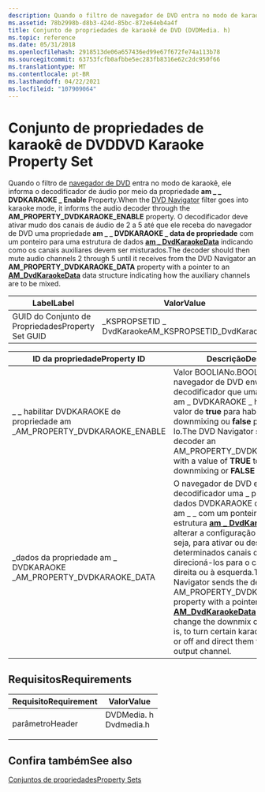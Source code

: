 ```yaml
---
description: Quando o filtro de navegador de DVD entra no modo de karaokê, ele informa o decodificador de áudio por meio da propriedade AM \_ \_ DVDKARAOKE \_ Enable Property.
ms.assetid: 78b2998b-d8b3-424d-85bc-872e64eb4a4f
title: Conjunto de propriedades de karaokê de DVD (DVDMedia. h)
ms.topic: reference
ms.date: 05/31/2018
ms.openlocfilehash: 2918513de06a657436ed99e67f672fe74a113b78
ms.sourcegitcommit: 63753fcfb0afbbe5ec283fb8316e62c2dc950f66
ms.translationtype: MT
ms.contentlocale: pt-BR
ms.lasthandoff: 04/22/2021
ms.locfileid: "107909064"
---
```

# <a name="dvd-karaoke-property-set"></a><span data-ttu-id="5aad3-103">Conjunto de propriedades de karaokê de DVD</span><span class="sxs-lookup"><span data-stu-id="5aad3-103">DVD Karaoke Property Set</span></span>

<span data-ttu-id="5aad3-104">Quando o filtro de [navegador de DVD](dvd-navigator-filter.md) entra no modo de karaokê, ele informa o decodificador de áudio por meio da propriedade **am \_ \_ DVDKARAOKE \_ Enable** Property.</span><span class="sxs-lookup"><span data-stu-id="5aad3-104">When the [DVD Navigator](dvd-navigator-filter.md) filter goes into karaoke mode, it informs the audio decoder through the **AM\_PROPERTY\_DVDKARAOKE\_ENABLE** property.</span></span> <span data-ttu-id="5aad3-105">O decodificador deve ativar mudo dos canais de áudio de 2 a 5 até que ele receba do navegador de DVD uma propriedade **am \_ \_ DVDKARAOKE \_ data de propriedade** com um ponteiro para uma estrutura de dados [**am \_ DvdKaraokeData**](/previous-versions/windows/desktop/api/dvdmedia/ns-dvdmedia-am_dvdkaraokedata) indicando como os canais auxiliares devem ser misturados.</span><span class="sxs-lookup"><span data-stu-id="5aad3-105">The decoder should then mute audio channels 2 through 5 until it receives from the DVD Navigator an **AM\_PROPERTY\_DVDKARAOKE\_DATA** property with a pointer to an [**AM\_DvdKaraokeData**](/previous-versions/windows/desktop/api/dvdmedia/ns-dvdmedia-am_dvdkaraokedata) data structure indicating how the auxiliary channels are to be mixed.</span></span>



| <span data-ttu-id="5aad3-106">Label</span><span class="sxs-lookup"><span data-stu-id="5aad3-106">Label</span></span> | <span data-ttu-id="5aad3-107">Valor</span><span class="sxs-lookup"><span data-stu-id="5aad3-107">Value</span></span> |
|-------------------|-----------------------------|
| <span data-ttu-id="5aad3-108">GUID do Conjunto de Propriedades</span><span class="sxs-lookup"><span data-stu-id="5aad3-108">Property Set GUID</span></span> | <span data-ttu-id="5aad3-109">\_KSPROPSETID \_ DvdKaraoke</span><span class="sxs-lookup"><span data-stu-id="5aad3-109">AM\_KSPROPSETID\_DvdKaraoke</span></span> |



 



| <span data-ttu-id="5aad3-110">ID da propriedade</span><span class="sxs-lookup"><span data-stu-id="5aad3-110">Property ID</span></span>                      | <span data-ttu-id="5aad3-111">Descrição</span><span class="sxs-lookup"><span data-stu-id="5aad3-111">Description</span></span>                                                                                                                                                                                                                                                                                                 |
|----------------------------------|-------------------------------------------------------------------------------------------------------------------------------------------------------------------------------------------------------------------------------------------------------------------------------------------------------------|
| <span data-ttu-id="5aad3-112">\_ \_ habilitar DVDKARAOKE de propriedade am \_</span><span class="sxs-lookup"><span data-stu-id="5aad3-112">AM\_PROPERTY\_DVDKARAOKE\_ENABLE</span></span> | <span data-ttu-id="5aad3-113">Valor BOOLIANo.</span><span class="sxs-lookup"><span data-stu-id="5aad3-113">BOOLEAN value.</span></span> <span data-ttu-id="5aad3-114">O navegador de DVD envia o decodificador que uma \_ Propriedade am \_ DVDKARAOKE \_ habilita com um valor de **true** para habilitar o karaokê downmixing ou **false** para desabilitá-lo.</span><span class="sxs-lookup"><span data-stu-id="5aad3-114">The DVD Navigator sends the decoder an AM\_PROPERTY\_DVDKARAOKE\_ENABLE with a value of **TRUE** to enable karaoke downmixing or **FALSE** to disable it.</span></span>                                                                                                                                    |
| <span data-ttu-id="5aad3-115">\_dados da propriedade am \_ DVDKARAOKE \_</span><span class="sxs-lookup"><span data-stu-id="5aad3-115">AM\_PROPERTY\_DVDKARAOKE\_DATA</span></span>   | <span data-ttu-id="5aad3-116">O navegador de DVD envia o decodificador uma \_ propriedade de dados DVDKARAOKE de propriedade am \_ \_ com um ponteiro para uma estrutura [**am \_ DvdKaraokeData**](/previous-versions/windows/desktop/api/dvdmedia/ns-dvdmedia-am_dvdkaraokedata) para alterar a configuração de downmix, ou seja, para ativar ou desativar determinados canais de karaokê e direcioná-los para o canal de saída à direita ou à esquerda.</span><span class="sxs-lookup"><span data-stu-id="5aad3-116">The DVD Navigator sends the decoder an AM\_PROPERTY\_DVDKARAOKE\_DATA property with a pointer to an [**AM\_DvdKaraokeData**](/previous-versions/windows/desktop/api/dvdmedia/ns-dvdmedia-am_dvdkaraokedata) structure to change the downmix configuration; that is, to turn certain karaoke channels on or off and direct them to the right or left output channel.</span></span> |



 

## <a name="requirements"></a><span data-ttu-id="5aad3-117">Requisitos</span><span class="sxs-lookup"><span data-stu-id="5aad3-117">Requirements</span></span>



| <span data-ttu-id="5aad3-118">Requisito</span><span class="sxs-lookup"><span data-stu-id="5aad3-118">Requirement</span></span> | <span data-ttu-id="5aad3-119">Valor</span><span class="sxs-lookup"><span data-stu-id="5aad3-119">Value</span></span> |
|-------------------|---------------------------------------------------------------------------------------|
| <span data-ttu-id="5aad3-120">parâmetro</span><span class="sxs-lookup"><span data-stu-id="5aad3-120">Header</span></span><br/> | <dl> <span data-ttu-id="5aad3-121"><dt>DVDMedia. h</dt></span><span class="sxs-lookup"><span data-stu-id="5aad3-121"><dt>Dvdmedia.h</dt></span></span> </dl> |



## <a name="see-also"></a><span data-ttu-id="5aad3-122">Confira também</span><span class="sxs-lookup"><span data-stu-id="5aad3-122">See also</span></span>

<dl> <dt>

[<span data-ttu-id="5aad3-123">Conjuntos de propriedades</span><span class="sxs-lookup"><span data-stu-id="5aad3-123">Property Sets</span></span>](property-sets.md)
</dt> </dl>

 

 




